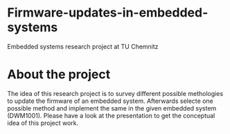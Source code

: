 # Firmware-updates-in-embedded-systems 
Embedded systems research project at TU Chemnitz

# About the project
The idea of this research project is to survey different possible methologies to update the firmware of an embedded system. Afterwards selecte one possible method and implement the same in the given embedded system (DWM1001). Please have a look at the presentation to get the conceptual idea of this project work.
